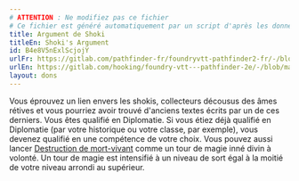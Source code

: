 ```yaml
---
# ATTENTION : Ne modifiez pas ce fichier
# Ce fichier est généré automatiquement par un script d'après les données du module Foundry VTT officiel et de sa traduction
title: Argument de Shoki
titleEn: Shoki's Argument
id: B4e8V5nExlScjojY
urlFr: https://gitlab.com/pathfinder-fr/foundryvtt-pathfinder2-fr/-/blob/master/data/feats/B4e8V5nExlScjojY.htm
urlEn: https://gitlab.com/hooking/foundry-vtt---pathfinder-2e/-/blob/master/packs/data/feats.db/shoki-s-argument.json
layout: dons
---
```

Vous éprouvez un lien envers les shokis, collecteurs décousus des âmes rétives et vous pourriez avoir trouvé d'anciens textes écrits par un de ces derniers. Vous êtes qualifié en Diplomatie. Si vous étiez déjà qualifié en Diplomatie (par votre historique ou votre classe, par exemple), vous devenez qualifié en une compétence de votre choix. Vous pouvez aussi lancer [Destruction de mort-vivant](../sorts/destruction-de-mort-vivant.html) comme un tour de magie inné divin à volonté. Un tour de magie est intensifié à un niveau de sort égal à la moitié de votre niveau arrondi au supérieur.
